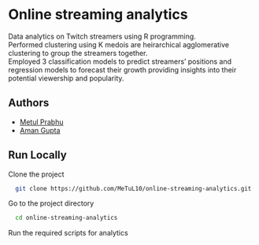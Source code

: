 
# Online streaming analytics

Data analytics on Twitch streamers using R programming.  
Performed clustering using K medois are heirarchical agglomerative clustering to group the streamers together.  
Employed 3 classification models to predict streamers’ positions and regression models to forecast their
growth providing insights into their potential viewership and popularity.
## Authors

- [Metul Prabhu](https://www.github.com/MeTuL10)
- [Aman Gupta](https://github.com/metal0bird)


## Run Locally

Clone the project

```bash
  git clone https://github.com/MeTuL10/online-streaming-analytics.git
```

Go to the project directory

```bash
  cd online-streaming-analytics
```

Run the required scripts for analytics

